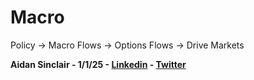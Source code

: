 # Macro

Policy -> Macro Flows -> Options Flows -> Drive Markets

**Aidan Sinclair - 1/1/25 - [Linkedin](https://www.linkedin.com/in/aidan-sinclair/) - [Twitter](https://x.com/aidansinclair_)**
